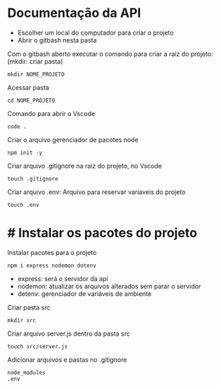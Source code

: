 # Documentação da API

* Escolher um local do computador para criar o projeto
* Abrir o gitbash nesta pasta

Com o gitbash aberto executar o comando para criar a raiz do projeto:(mkdir: criar pasta)
```
mkdir NOME_PROJETO
```
Acessar pasta
```
cd NOME_PROJETO
```
Comando para abrir o Vscode
```
code .
```
Criar o arquivo gerenciador de pacotes node

```
npm init -y
```
Criar arquivo .gitignore na raiz do projeto, no Vscode
```
touch .gitignore
```
Criar arquivo .env: Arquivo para reservar variaveis do projeto
```
touch .env
```
# # Instalar os pacotes do projeto

Instalar pacotes para o projeto 

```
npm i express nodemon dotenv
```
* express: será o servidor da api
* nodemon: atualizar os arquivos alterados sem parar o servidor 
* detenv: gerenciador de variáveis de ambiente

Criar pasta src
```
mkdir src
```
Criar arquivo server.js dentro da pasta src
```
touch src/server.js
```
Adicionar arquivos e pastas no .gitignore
```
node_modules
.env
```
